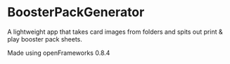 # BoosterPackGenerator
A lightweight app that takes card images from folders and spits out print &amp; play booster pack sheets.

Made using openFrameworks 0.8.4
